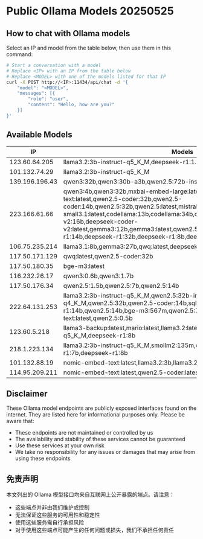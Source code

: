 # Public Ollama Models 20250525

## How to chat with Ollama models

Select an IP and model from the table below, then use them in this command:

```bash
# Start a conversation with a model
# Replace <IP> with an IP from the table below
# Replace <MODEL> with one of the models listed for that IP
curl -X POST http://<IP>:11434/api/chat -d '{
    "model": "<MODEL>",
    "messages": [{
        "role": "user",
        "content": "Hello, how are you?"
    }]
}'
```

## Available Models

| IP | Models |
|-----|--------|
| 123.60.64.205 | llama3.2:3b-instruct-q5_K_M,deepseek-r1:1.5b |
| 101.132.74.29 | llama3.2:3b-instruct-q5_K_M |
| 139.196.196.43 | qwen3:32b,qwen3:30b-a3b,qwen2.5:72b-instruct,deepseek-r1:70b |
| 223.166.61.66 | qwen3:4b,qwen3:32b,mxbai-embed-large:latest,bge-m3:latest,nomic-embed-text:latest,qwen2.5-coder:32b,qwen2.5-coder:14b,qwen2.5:32b,qwen2.5:latest,mistral-small3.1:latest,codellama:13b,codellama:34b,codellama:70b,qwq:latest,deepseek-v2:16b,deepseek-coder-v2:latest,gemma3:12b,gemma3:latest,qwen2.5:3b,gemma3:1b,deepseek-r1:14b,deepseek-r1:32b,deepseek-r1:8b,deepseek-r1:7b,deepseek-r1:1.5b |
| 106.75.235.214 | llama3.1:8b,gemma3:27b,qwq:latest,deepseek-r1:70b |
| 117.50.171.129 | qwq:latest,qwen2.5-coder:32b |
| 117.50.180.35 | bge-m3:latest |
| 116.232.26.17 | qwen3:0.6b,qwen3:1.7b |
| 117.50.176.34 | qwen2.5:1.5b,qwen2.5:7b,qwen2.5:14b |
| 222.64.131.253 | llama3.2:3b-instruct-q5_K_M,qwen2.5:32b-instruct-q4_K_M,qwq:32b-q4_K_M,qwen2.5:32b,qwen2.5-coder:14b,sqlcoder:15b,deepseek-r1:14b,qwen2.5:14b,bge-m3:567m,qwen2.5:7b,nomic-embed-text:latest,qwen2.5:0.5b |
| 123.60.5.218 | llama3-backup:latest,mario:latest,llama3.2:latest,llama3.2:3b-instruct-q5_K_M,deepseek-r1:8b |
| 218.1.223.134 | llama3.2:3b-instruct-q5_K_M,smollm2:135m,deepseek-r1:1.5b,deepseek-r1:7b,deepseek-r1:8b |
| 101.132.88.19 | nomic-embed-text:latest,llama3.2:3b,llama3.2:1b,deepseek-r1:1.5b |
| 114.95.209.211 | nomic-embed-text:latest,qwen2.5-coder:latest,deepseek-r1:7b |


## Disclaimer

These Ollama model endpoints are publicly exposed interfaces found on the internet. They are listed here for informational purposes only. Please be aware that:

- These endpoints are not maintained or controlled by us
- The availability and stability of these services cannot be guaranteed
- Use these services at your own risk
- We take no responsibility for any issues or damages that may arise from using these endpoints

## 免责声明

本文列出的 Ollama 模型接口均来自互联网上公开暴露的端点。请注意：

- 这些端点并非由我们维护或控制
- 无法保证这些服务的可用性和稳定性
- 使用这些服务需自行承担风险
- 对于使用这些端点可能产生的任何问题或损失，我们不承担任何责任
